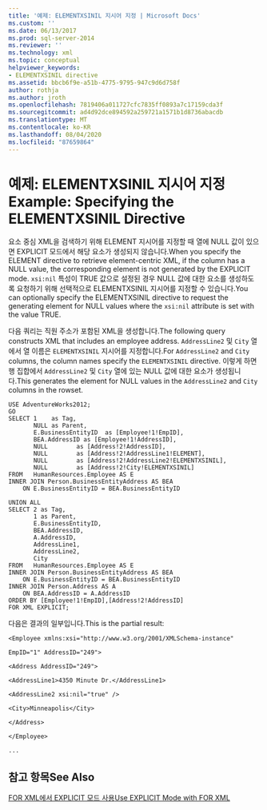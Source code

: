 ```yaml
---
title: '예제: ELEMENTXSINIL 지시어 지정 | Microsoft Docs'
ms.custom: ''
ms.date: 06/13/2017
ms.prod: sql-server-2014
ms.reviewer: ''
ms.technology: xml
ms.topic: conceptual
helpviewer_keywords:
- ELEMENTXSINIL directive
ms.assetid: bbcb6f9e-a51b-4775-9795-947c9d6d758f
author: rothja
ms.author: jroth
ms.openlocfilehash: 7819406a011727cfc7835ff0893a7c17159cda3f
ms.sourcegitcommit: ad4d92dce894592a259721a1571b1d8736abacdb
ms.translationtype: MT
ms.contentlocale: ko-KR
ms.lasthandoff: 08/04/2020
ms.locfileid: "87659864"
---
```

# <a name="example-specifying-the-elementxsinil-directive"></a><span data-ttu-id="78965-102">예제: ELEMENTXSINIL 지시어 지정</span><span class="sxs-lookup"><span data-stu-id="78965-102">Example: Specifying the ELEMENTXSINIL Directive</span></span>
  <span data-ttu-id="78965-103">요소 중심 XML을 검색하기 위해 ELEMENT 지시어를 지정할 때 열에 NULL 값이 있으면 EXPLICIT 모드에서 해당 요소가 생성되지 않습니다.</span><span class="sxs-lookup"><span data-stu-id="78965-103">When you specify the ELEMENT directive to retrieve element-centric XML, if the column has a NULL value, the corresponding element is not generated by the EXPLICIT mode.</span></span> <span data-ttu-id="78965-104">`xsi:nil` 특성이 TRUE 값으로 설정된 경우 NULL 값에 대한 요소를 생성하도록 요청하기 위해 선택적으로 ELEMENTXSINIL 지시어를 지정할 수 있습니다.</span><span class="sxs-lookup"><span data-stu-id="78965-104">You can optionally specify the ELEMENTXSINIL directive to request the generating element for NULL values where the `xsi:nil` attribute is set with the value TRUE.</span></span>  
  
 <span data-ttu-id="78965-105">다음 쿼리는 직원 주소가 포함된 XML을 생성합니다.</span><span class="sxs-lookup"><span data-stu-id="78965-105">The following query constructs XML that includes an employee address.</span></span> <span data-ttu-id="78965-106">`AddressLine2` 및 `City` 열에서 열 이름은 `ELEMENTXSINIL` 지시어를 지정합니다.</span><span class="sxs-lookup"><span data-stu-id="78965-106">For `AddressLine2` and `City` columns, the column names specify the `ELEMENTXSINIL` directive.</span></span> <span data-ttu-id="78965-107">이렇게 하면 행 집합에서 `AddressLine2` 및 `City` 열에 있는 NULL 값에 대한 요소가 생성됩니다.</span><span class="sxs-lookup"><span data-stu-id="78965-107">This generates the element for NULL values in the `AddressLine2` and `City` columns in the rowset.</span></span>  
  
```  
USE AdventureWorks2012;  
GO  
SELECT 1    as Tag,  
       NULL as Parent,  
       E.BusinessEntityID  as [Employee!1!EmpID],  
       BEA.AddressID as [Employee!1!AddressID],  
       NULL        as [Address!2!AddressID],  
       NULL        as [Address!2!AddressLine1!ELEMENT],  
       NULL        as [Address!2!AddressLine2!ELEMENTXSINIL],  
       NULL        as [Address!2!City!ELEMENTXSINIL]  
FROM   HumanResources.Employee AS E  
INNER JOIN Person.BusinessEntityAddress AS BEA  
    ON E.BusinessEntityID = BEA.BusinessEntityID  
  
UNION ALL  
SELECT 2 as Tag,  
       1 as Parent,  
       E.BusinessEntityID,  
       BEA.AddressID,  
       A.AddressID,  
       AddressLine1,   
       AddressLine2,  
       City   
FROM   HumanResources.Employee AS E  
INNER JOIN Person.BusinessEntityAddress AS BEA  
    ON E.BusinessEntityID = BEA.BusinessEntityID  
INNER JOIN Person.Address AS A  
    ON BEA.AddressID = A.AddressID  
ORDER BY [Employee!1!EmpID],[Address!2!AddressID]  
FOR XML EXPLICIT;  
```  
  
 <span data-ttu-id="78965-108">다음은 결과의 일부입니다.</span><span class="sxs-lookup"><span data-stu-id="78965-108">This is the partial result:</span></span>  
  
 `<Employee xmlns:xsi="http://www.w3.org/2001/XMLSchema-instance"`  
  
 `EmpID="1" AddressID="249">`  
  
 `<Address AddressID="249">`  
  
 `<AddressLine1>4350 Minute Dr.</AddressLine1>`  
  
 `<AddressLine2 xsi:nil="true" />`  
  
 `<City>Minneapolis</City>`  
  
 `</Address>`  
  
 `</Employee>`  
  
 `...`  
  
## <a name="see-also"></a><span data-ttu-id="78965-109">참고 항목</span><span class="sxs-lookup"><span data-stu-id="78965-109">See Also</span></span>  
 [<span data-ttu-id="78965-110">FOR XML에서 EXPLICIT 모드 사용</span><span class="sxs-lookup"><span data-stu-id="78965-110">Use EXPLICIT Mode with FOR XML</span></span>](use-explicit-mode-with-for-xml.md)  
  
  

